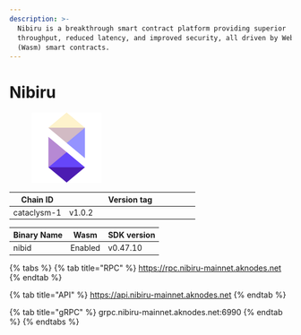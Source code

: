 ```yaml
---
description: >-
  Nibiru is a breakthrough smart contract platform providing superior
  throughput, reduced latency, and improved security, all driven by Web Assembly
  (Wasm) smart contracts.
---
```


# Nibiru

<figure><img src="../../.gitbook/assets/hg.png" alt="" width="125"><figcaption></figcaption></figure>

<table><thead><tr><th>Chain ID</th><th width="218.33333333333331">Version tag</th></tr></thead><tbody><tr><td>cataclysm-1</td><td>v1.0.2</td></tr></tbody></table>



| Binary Name | Wasm    | SDK version |
| ----------- | ------- | ----------- |
| nibid       | Enabled | v0.47.10    |

{% tabs %}
{% tab title="RPC" %}
https://rpc.nibiru-mainnet.aknodes.net
{% endtab %}

{% tab title="API" %}
https://api.nibiru-mainnet.aknodes.net
{% endtab %}

{% tab title="gRPC" %}
grpc.nibiru-mainnet.aknodes.net:6990
{% endtab %}
{% endtabs %}
